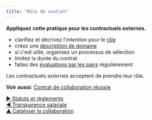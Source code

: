 ```yaml
---
title: "Rôle de soutien"
---
```



**Appliquez cette pratique pour les contractuels externes.**

- clarifiez et décrivez l'<dfn data-info="Moteur organisationnel: Une intention est le motif d’une personne ou d’un groupe à répondre à une situation particulière. Une intention est considérée comme une **intention organisationnelle** si y répondre aiderait l’organisation à générer de la valeur, à éliminer du gaspillage ou à éviter des conséquences inattendues.">intention</dfn> pour le [rôle](role.html)
- créez une [description de domaine](clarify-domains.html)
- si c'est utile, organisez un processus de sélection
- limitez la durée du contrat
- faites des [évaluations par les pairs](peer-review.html) régulièrement

Les contractuels externes acceptent de prendre leur rôle.

**Voir aussi:** [Contrat de collaboration réussie](contract-for-successful-collaboration.html)

[&#9654; Statuts et règlements](bylaws.html)<br/>[&#9664; Transparence salariale](transparent-salary.html)<br/>[&#9650; Catalyser la collaboration](enablers-of-collaboration.html)

